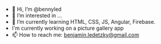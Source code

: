 - 👋 Hi, I’m @bennyled
- 👀 I’m interested in ...
- 🌱 I’m currently learning HTML, CSS, JS, Angular, Firebase. 
- I'm currently working on a picture gallery app
- 📫 How to reach me: benjamin.ledetzky@gmail.com 

<!---
bennyled/bennyled is a ✨ special ✨ repository because its `README.md` (this file) appears on your GitHub profile.
You can click the Preview link to take a look at your changes.
--->
